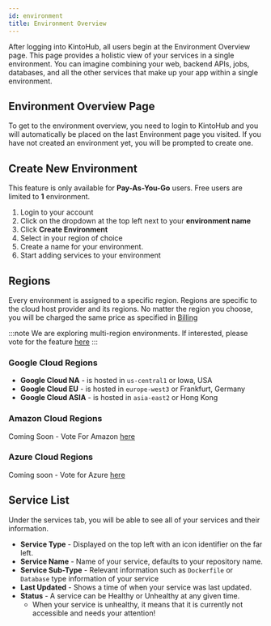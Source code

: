 ```yaml
---
id: environment
title: Environment Overview
---
```


After logging into KintoHub, all users begin at the Environment Overview page.
This page provides a holistic view of your services in a single environment.
You can imagine combining your web, backend APIs, jobs, databases, and all the other services that make up your app within a single environment.

## Environment Overview Page

To get to the environment overview, you need to login to KintoHub and you will automatically be placed on the last Environment page you visited.
If you have not created an environment yet, you will be prompted to create one.

## Create New Environment

This feature is only available for **Pay-As-You-Go** users. Free users are limited to **1** environment.

1. Login to your account
2. Click on the dropdown at the top left next to your **environment name**
3. Click **Create Environment**
4. Select in your region of choice
5. Create a name for your environment.
6. Start adding services to your environment

## Regions

Every environment is assigned to a specific region. 
Regions are specific to the cloud host provider and its regions.
No matter the region you choose, you will be charged the same price as specified in [Billing](anatomy-billing.md)

:::note
We are exploring multi-region environments. If interested, please vote for the feature [here](https://feedback.kintohub.com/feature-requests/p/multi-region-environments)
:::

### Google Cloud Regions

* **Google Cloud NA** - is hosted in `us-central1` or Iowa, USA
* **Google Cloud EU** - is hosted in  `europe-west3` or Frankfurt, Germany
* **Google Cloud ASIA** - is hosted in `asia-east2` or Hong Kong

### Amazon Cloud Regions

Coming Soon - Vote For Amazon [here](https://feedback.kintohub.com/feature-requests/p/amazon-cloud-regions)

### Azure Cloud Regions

Coming soon - Vote for Azure [here](https://feedback.kintohub.com/feature-requests/p/azure-cloud-regions)

## Service List

Under the services tab, you will be able to see all of your services and their information.

* **Service Type** - Displayed on the top left with an icon identifier on the far left.
* **Service Name** - Name of your service, defaults to your repository name.
* **Service Sub-Type** - Relevant information such as `Dockerfile` or `Database` type information of your service
* **Last Updated** - Shows a time of when your service was last updated.
* **Status** - A service can be Healthy or Unhealthy at any given time.
    * When your service is unhealthy, it means that it is currently not accessible and needs your attention!
